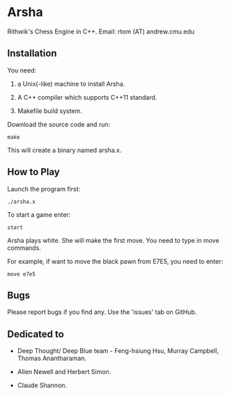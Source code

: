 # Arsha
Rithwik's Chess Engine in C++.
Email: rtom (AT) andrew.cmu.edu

## Installation
You need:

1. a Unix(-like) machine to install Arsha.

2. A C++ compiler which supports C++11 standard.

3. Makefile build system.

Download the source code and run:

`make`

This will create a binary named arsha.x.

## How to Play
Launch the program first:

`./arsha.x`

To start a game enter:

`start`

Arsha plays white. She will make the first move.
You need to type in move commands.

For example, if want to move
the black pawn from E7E5, you need to enter:

`move e7e5`

## Bugs
Please report bugs if you find any. Use the 'issues' tab on GitHub.

## Dedicated to

* Deep Thought/ Deep Blue team - Feng-hsiung Hsu, Murray Campbell, Thomas Anantharaman.

* Allen Newell and Herbert Simon.

* Claude Shannon.
